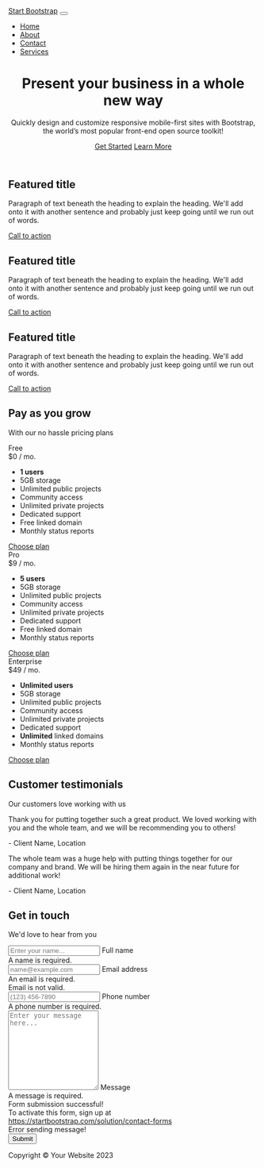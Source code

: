 <!DOCTYPE html>
<html lang="en">
    <head>
        <meta charset="utf-8" />
        <meta name="viewport" content="width=device-width, initial-scale=1, shrink-to-fit=no" />
        <meta name="description" content="" />
        <meta name="author" content="" />
        <title>Business Frontpage - Start Bootstrap Template</title>
        <!-- Favicon-->
        <link rel="icon" type="image/x-icon" href="assets/favicon.ico" />
        <!-- Bootstrap icons-->
        <link href="https://cdn.jsdelivr.net/npm/bootstrap-icons@1.4.1/font/bootstrap-icons.css" rel="stylesheet" />
        <!-- Core theme CSS (includes Bootstrap)-->
        <link href="css/styles.css" rel="stylesheet" />
    </head>
    <body>
        <!-- Responsive navbar-->
        <nav class="navbar navbar-expand-lg navbar-dark bg-dark">
            <div class="container px-5">
                <a class="navbar-brand" href="#!">Start Bootstrap</a>
                <button class="navbar-toggler" type="button" data-bs-toggle="collapse" data-bs-target="#navbarSupportedContent" aria-controls="navbarSupportedContent" aria-expanded="false" aria-label="Toggle navigation"><span class="navbar-toggler-icon"></span></button>
                <div class="collapse navbar-collapse" id="navbarSupportedContent">
                    <ul class="navbar-nav ms-auto mb-2 mb-lg-0">
                        <li class="nav-item"><a class="nav-link active" aria-current="page" href="#!">Home</a></li>
                        <li class="nav-item"><a class="nav-link" href="about/index.md">About</a></li>
                        <li class="nav-item"><a class="nav-link" href="#!">Contact</a></li>
                        <li class="nav-item"><a class="nav-link" href="#!">Services</a></li>
                    </ul>
                </div>
            </div>
        </nav>
        <!-- Header-->
        <header class="bg-dark py-5">
            <div class="container px-5">
                <div class="row gx-5 justify-content-center">
                    <div class="col-lg-6">
                        <div class="text-center my-5">
                            <h1 class="display-5 fw-bolder text-white mb-2">Present your business in a whole new way</h1>
                            <p class="lead text-white-50 mb-4">Quickly design and customize responsive mobile-first sites with Bootstrap, the world’s most popular front-end open source toolkit!</p>
                            <div class="d-grid gap-3 d-sm-flex justify-content-sm-center">
                                <a class="btn btn-primary btn-lg px-4 me-sm-3" href="#features">Get Started</a>
                                <a class="btn btn-outline-light btn-lg px-4" href="#!">Learn More</a>
                            </div>
                        </div>
                    </div>
                </div>
            </div>
        </header>
        <!-- Features section-->
        <section class="py-5 border-bottom" id="features">
            <div class="container px-5 my-5">
                <div class="row gx-5">
                    <div class="col-lg-4 mb-5 mb-lg-0">
                        <div class="feature bg-primary bg-gradient text-white rounded-3 mb-3"><i class="bi bi-collection"></i></div>
                        <h2 class="h4 fw-bolder">Featured title</h2>
                        <p>Paragraph of text beneath the heading to explain the heading. We'll add onto it with another sentence and probably just keep going until we run out of words.</p>
                        <a class="text-decoration-none" href="#!">
                            Call to action
                            <i class="bi bi-arrow-right"></i>
                        </a>
                    </div>
                    <div class="col-lg-4 mb-5 mb-lg-0">
                        <div class="feature bg-primary bg-gradient text-white rounded-3 mb-3"><i class="bi bi-building"></i></div>
                        <h2 class="h4 fw-bolder">Featured title</h2>
                        <p>Paragraph of text beneath the heading to explain the heading. We'll add onto it with another sentence and probably just keep going until we run out of words.</p>
                        <a class="text-decoration-none" href="#!">
                            Call to action
                            <i class="bi bi-arrow-right"></i>
                        </a>
                    </div>
                    <div class="col-lg-4">
                        <div class="feature bg-primary bg-gradient text-white rounded-3 mb-3"><i class="bi bi-toggles2"></i></div>
                        <h2 class="h4 fw-bolder">Featured title</h2>
                        <p>Paragraph of text beneath the heading to explain the heading. We'll add onto it with another sentence and probably just keep going until we run out of words.</p>
                        <a class="text-decoration-none" href="#!">
                            Call to action
                            <i class="bi bi-arrow-right"></i>
                        </a>
                    </div>
                </div>
            </div>
        </section>
        <!-- Pricing section-->
        <section class="bg-light py-5 border-bottom">
            <div class="container px-5 my-5">
                <div class="text-center mb-5">
                    <h2 class="fw-bolder">Pay as you grow</h2>
                    <p class="lead mb-0">With our no hassle pricing plans</p>
                </div>
                <div class="row gx-5 justify-content-center">
                    <!-- Pricing card free-->
                    <div class="col-lg-6 col-xl-4">
                        <div class="card mb-5 mb-xl-0">
                            <div class="card-body p-5">
                                <div class="small text-uppercase fw-bold text-muted">Free</div>
                                <div class="mb-3">
                                    <span class="display-4 fw-bold">$0</span>
                                    <span class="text-muted">/ mo.</span>
                                </div>
                                <ul class="list-unstyled mb-4">
                                    <li class="mb-2">
                                        <i class="bi bi-check text-primary"></i>
                                        <strong>1 users</strong>
                                    </li>
                                    <li class="mb-2">
                                        <i class="bi bi-check text-primary"></i>
                                        5GB storage
                                    </li>
                                    <li class="mb-2">
                                        <i class="bi bi-check text-primary"></i>
                                        Unlimited public projects
                                    </li>
                                    <li class="mb-2">
                                        <i class="bi bi-check text-primary"></i>
                                        Community access
                                    </li>
                                    <li class="mb-2 text-muted">
                                        <i class="bi bi-x"></i>
                                        Unlimited private projects
                                    </li>
                                    <li class="mb-2 text-muted">
                                        <i class="bi bi-x"></i>
                                        Dedicated support
                                    </li>
                                    <li class="mb-2 text-muted">
                                        <i class="bi bi-x"></i>
                                        Free linked domain
                                    </li>
                                    <li class="text-muted">
                                        <i class="bi bi-x"></i>
                                        Monthly status reports
                                    </li>
                                </ul>
                                <div class="d-grid"><a class="btn btn-outline-primary" href="#!">Choose plan</a></div>
                            </div>
                        </div>
                    </div>
                    <!-- Pricing card pro-->
                    <div class="col-lg-6 col-xl-4">
                        <div class="card mb-5 mb-xl-0">
                            <div class="card-body p-5">
                                <div class="small text-uppercase fw-bold">
                                    <i class="bi bi-star-fill text-warning"></i>
                                    Pro
                                </div>
                                <div class="mb-3">
                                    <span class="display-4 fw-bold">$9</span>
                                    <span class="text-muted">/ mo.</span>
                                </div>
                                <ul class="list-unstyled mb-4">
                                    <li class="mb-2">
                                        <i class="bi bi-check text-primary"></i>
                                        <strong>5 users</strong>
                                    </li>
                                    <li class="mb-2">
                                        <i class="bi bi-check text-primary"></i>
                                        5GB storage
                                    </li>
                                    <li class="mb-2">
                                        <i class="bi bi-check text-primary"></i>
                                        Unlimited public projects
                                    </li>
                                    <li class="mb-2">
                                        <i class="bi bi-check text-primary"></i>
                                        Community access
                                    </li>
                                    <li class="mb-2">
                                        <i class="bi bi-check text-primary"></i>
                                        Unlimited private projects
                                    </li>
                                    <li class="mb-2">
                                        <i class="bi bi-check text-primary"></i>
                                        Dedicated support
                                    </li>
                                    <li class="mb-2">
                                        <i class="bi bi-check text-primary"></i>
                                        Free linked domain
                                    </li>
                                    <li class="text-muted">
                                        <i class="bi bi-x"></i>
                                        Monthly status reports
                                    </li>
                                </ul>
                                <div class="d-grid"><a class="btn btn-primary" href="#!">Choose plan</a></div>
                            </div>
                        </div>
                    </div>
                    <!-- Pricing card enterprise-->
                    <div class="col-lg-6 col-xl-4">
                        <div class="card">
                            <div class="card-body p-5">
                                <div class="small text-uppercase fw-bold text-muted">Enterprise</div>
                                <div class="mb-3">
                                    <span class="display-4 fw-bold">$49</span>
                                    <span class="text-muted">/ mo.</span>
                                </div>
                                <ul class="list-unstyled mb-4">
                                    <li class="mb-2">
                                        <i class="bi bi-check text-primary"></i>
                                        <strong>Unlimited users</strong>
                                    </li>
                                    <li class="mb-2">
                                        <i class="bi bi-check text-primary"></i>
                                        5GB storage
                                    </li>
                                    <li class="mb-2">
                                        <i class="bi bi-check text-primary"></i>
                                        Unlimited public projects
                                    </li>
                                    <li class="mb-2">
                                        <i class="bi bi-check text-primary"></i>
                                        Community access
                                    </li>
                                    <li class="mb-2">
                                        <i class="bi bi-check text-primary"></i>
                                        Unlimited private projects
                                    </li>
                                    <li class="mb-2">
                                        <i class="bi bi-check text-primary"></i>
                                        Dedicated support
                                    </li>
                                    <li class="mb-2">
                                        <i class="bi bi-check text-primary"></i>
                                        <strong>Unlimited</strong>
                                        linked domains
                                    </li>
                                    <li class="text-muted">
                                        <i class="bi bi-check text-primary"></i>
                                        Monthly status reports
                                    </li>
                                </ul>
                                <div class="d-grid"><a class="btn btn-outline-primary" href="#!">Choose plan</a></div>
                            </div>
                        </div>
                    </div>
                </div>
            </div>
        </section>
        <!-- Testimonials section-->
        <section class="py-5 border-bottom">
            <div class="container px-5 my-5 px-5">
                <div class="text-center mb-5">
                    <h2 class="fw-bolder">Customer testimonials</h2>
                    <p class="lead mb-0">Our customers love working with us</p>
                </div>
                <div class="row gx-5 justify-content-center">
                    <div class="col-lg-6">
                        <!-- Testimonial 1-->
                        <div class="card mb-4">
                            <div class="card-body p-4">
                                <div class="d-flex">
                                    <div class="flex-shrink-0"><i class="bi bi-chat-right-quote-fill text-primary fs-1"></i></div>
                                    <div class="ms-4">
                                        <p class="mb-1">Thank you for putting together such a great product. We loved working with you and the whole team, and we will be recommending you to others!</p>
                                        <div class="small text-muted">- Client Name, Location</div>
                                    </div>
                                </div>
                            </div>
                        </div>
                        <!-- Testimonial 2-->
                        <div class="card">
                            <div class="card-body p-4">
                                <div class="d-flex">
                                    <div class="flex-shrink-0"><i class="bi bi-chat-right-quote-fill text-primary fs-1"></i></div>
                                    <div class="ms-4">
                                        <p class="mb-1">The whole team was a huge help with putting things together for our company and brand. We will be hiring them again in the near future for additional work!</p>
                                        <div class="small text-muted">- Client Name, Location</div>
                                    </div>
                                </div>
                            </div>
                        </div>
                    </div>
                </div>
            </div>
        </section>
        <!-- Contact section-->
        <section class="bg-light py-5">
            <div class="container px-5 my-5 px-5">
                <div class="text-center mb-5">
                    <div class="feature bg-primary bg-gradient text-white rounded-3 mb-3"><i class="bi bi-envelope"></i></div>
                    <h2 class="fw-bolder">Get in touch</h2>
                    <p class="lead mb-0">We'd love to hear from you</p>
                </div>
                <div class="row gx-5 justify-content-center">
                    <div class="col-lg-6">
                        <!-- * * * * * * * * * * * * * * *-->
                        <!-- * * SB Forms Contact Form * *-->
                        <!-- * * * * * * * * * * * * * * *-->
                        <!-- This form is pre-integrated with SB Forms.-->
                        <!-- To make this form functional, sign up at-->
                        <!-- https://startbootstrap.com/solution/contact-forms-->
                        <!-- to get an API token!-->
                        <form id="contactForm" data-sb-form-api-token="API_TOKEN">
                            <!-- Name input-->
                            <div class="form-floating mb-3">
                                <input class="form-control" id="name" type="text" placeholder="Enter your name..." data-sb-validations="required" />
                                <label for="name">Full name</label>
                                <div class="invalid-feedback" data-sb-feedback="name:required">A name is required.</div>
                            </div>
                            <!-- Email address input-->
                            <div class="form-floating mb-3">
                                <input class="form-control" id="email" type="email" placeholder="name@example.com" data-sb-validations="required,email" />
                                <label for="email">Email address</label>
                                <div class="invalid-feedback" data-sb-feedback="email:required">An email is required.</div>
                                <div class="invalid-feedback" data-sb-feedback="email:email">Email is not valid.</div>
                            </div>
                            <!-- Phone number input-->
                            <div class="form-floating mb-3">
                                <input class="form-control" id="phone" type="tel" placeholder="(123) 456-7890" data-sb-validations="required" />
                                <label for="phone">Phone number</label>
                                <div class="invalid-feedback" data-sb-feedback="phone:required">A phone number is required.</div>
                            </div>
                            <!-- Message input-->
                            <div class="form-floating mb-3">
                                <textarea class="form-control" id="message" type="text" placeholder="Enter your message here..." style="height: 10rem" data-sb-validations="required"></textarea>
                                <label for="message">Message</label>
                                <div class="invalid-feedback" data-sb-feedback="message:required">A message is required.</div>
                            </div>
                            <!-- Submit success message-->
                            <!---->
                            <!-- This is what your users will see when the form-->
                            <!-- has successfully submitted-->
                            <div class="d-none" id="submitSuccessMessage">
                                <div class="text-center mb-3">
                                    <div class="fw-bolder">Form submission successful!</div>
                                    To activate this form, sign up at
                                    <br />
                                    <a href="https://startbootstrap.com/solution/contact-forms">https://startbootstrap.com/solution/contact-forms</a>
                                </div>
                            </div>
                            <!-- Submit error message-->
                            <!---->
                            <!-- This is what your users will see when there is-->
                            <!-- an error submitting the form-->
                            <div class="d-none" id="submitErrorMessage"><div class="text-center text-danger mb-3">Error sending message!</div></div>
                            <!-- Submit Button-->
                            <div class="d-grid"><button class="btn btn-primary btn-lg disabled" id="submitButton" type="submit">Submit</button></div>
                        </form>
                    </div>
                </div>
            </div>
        </section>
        <!-- Footer-->
        <footer class="py-5 bg-dark">
            <div class="container px-5"><p class="m-0 text-center text-white">Copyright &copy; Your Website 2023</p></div>
        </footer>
        <!-- Bootstrap core JS-->
        <script src="https://cdn.jsdelivr.net/npm/bootstrap@5.2.3/dist/js/bootstrap.bundle.min.js"></script>
        <!-- Core theme JS-->
        <script src="js/scripts.js"></script>
        <!-- * * * * * * * * * * * * * * * * * * * * * * * * * * * * * * * * * * * * * * * *-->
        <!-- * *                               SB Forms JS                               * *-->
        <!-- * * Activate your form at https://startbootstrap.com/solution/contact-forms * *-->
        <!-- * * * * * * * * * * * * * * * * * * * * * * * * * * * * * * * * * * * * * * * *-->
        <script src="https://cdn.startbootstrap.com/sb-forms-latest.js"></script>
    </body>
</html>